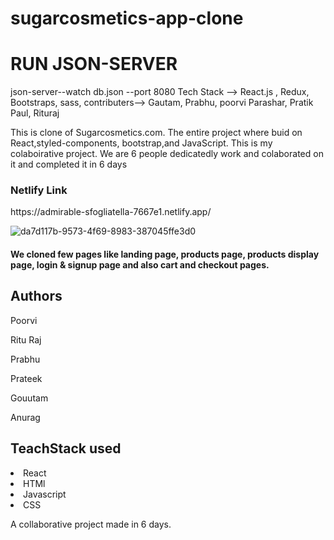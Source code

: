 # sugarcosmetics-app-clone
# RUN JSON-SERVER
json-server--watch db.json --port 8080
Tech Stack --> React.js , Redux, Bootstraps, sass, 
contributers--> Gautam, Prabhu, poorvi Parashar, Pratik Paul, Rituraj
<p>This is clone of Sugarcosmetics.com. The entire project where buid on React,styled-components, bootstrap,and JavaScript. This is my colaboirative project. We are 6 people dedicatedly work and colaborated on it and completed it in 6 days</p>
<h3>Netlify Link</h3>
<p>https://admirable-sfogliatella-7667e1.netlify.app/</p>

![da7d117b-9573-4f69-8983-387045ffe3d0](https://user-images.githubusercontent.com/99714520/172190756-292d446a-feb3-4dd8-b8ad-3d7a6900a19e.jpg)
<h4>We cloned few pages like landing page, products page, products display page, login & signup page and also cart and checkout pages.</h4>
<h2>Authors</h3>
<p>Poorvi</p>
<p>Ritu Raj</p>
<p>Prabhu</p>
<p>Prateek</p>
<p>Gouutam</p>
<p>Anurag</p>

<h2>TeachStack used</h2>
<ui>
  <li>React</li>
   <li>HTMl</li>
   <li>Javascript</li>
   <li>CSS</li>
  </ui>
  <p>A collaborative project made in 6 days.</p>
